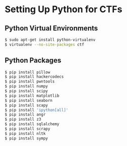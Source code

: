 # Setting Up Python for CTFs

## Python Virtual Environments
```bash
$ sudo apt-get install python-virtualenv
$ virtualenv --no-site-packages ctf
```

## Python Packages
```bash
$ pip install pillow
$ pip install hackercodecs
$ pip install pwntools
$ pip install numpy
$ pip install scipy
$ pip install matplotlib
$ pip install seaborn
$ pip install scapy
$ pip install 'ipython[all]'
$ pip install angr
$ pip install z3
$ pip install sqlalchemy
$ pip install scrapy
$ pip install nltk
$ pip install sympy
```